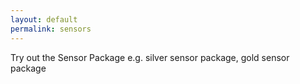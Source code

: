 ```yaml
---
layout: default
permalink: sensors
---
```

Try out the Sensor Package e.g. silver sensor package, gold sensor package
